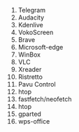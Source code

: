1. Telegram
2. Audacity
3. Kdenlive
4. VokoScreen
5. Brave
6. Microsoft-edge
7. WinBox
8. VLC
9. Xreader
10. Ristretto
11. Pavu Control
12. htop
13. fastfetch/neofetch
14. htop
15. gparted
16. wps-office
